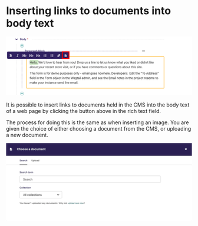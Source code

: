 # Inserting links to documents into body text

![Paragraph rich text field, with inline toolbar showing. The "Document" toolbar button is highlighted in red](../../_static/images/screen27_docs_icon.png)

It is possible to insert links to documents held in the CMS into the body text of a web page by clicking the button above in the rich text field.

The process for doing this is the same as when inserting an image. You are given the choice of either choosing a document from the CMS, or uploading a new document.

![Screenshot of a "Choose a document" modal dialog, with Search tab active, with no documents displayed](../../_static/images/screen28_docs_form.png)
